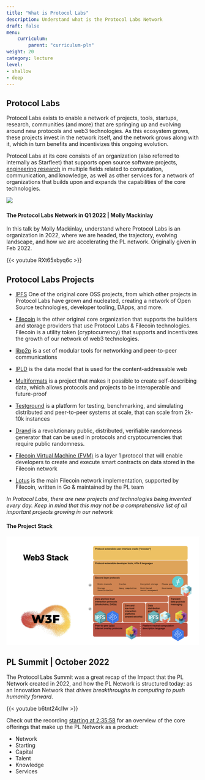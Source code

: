 ```yaml
---
title: "What is Protocol Labs"
description: Understand what is the Protocol Labs Network
draft: false
menu:
    curriculum:
        parent: "curriculum-pln"
weight: 20
category: lecture
level:
- shallow
- deep
---
```

## Protocol Labs
Protocol Labs exists to enable a network of projects, tools, startups, research, communities (and more) that are springing up and evolving around new protocols and web3 technologies. As this ecosystem grows, these projects invest in the network itself, and the network grows along with it, which in turn benefits and incentivizes this ongoing evolution.

Protocol Labs at its core consists of an organization (also referred to internally as Starfleet) that supports open source software projects, [engineering research](https://research.protocol.ai/) in multiple fields related to computation, communication, and knowledge, as well as other services for a network of organizations that builds upon and expands the capabilities of the core technologies.

![](companies.png)

#### The Protocol Labs Network in Q1 2022 | Molly Mackinlay

In this talk by Molly Mackinlay, understand where Protocol Labs is an organization in 2022, where we are headed, the trajectory, evolving landscape, and how we are accelerating the PL network. Originally given in Feb 2022.

{{< youtube RXt65xbyq6c >}}


## Protocol Labs Projects
* [IPFS](https://ipfs.io/) One of the original core OSS projects, from which other projects in Protocol Labs have grown and nucleated, creating a network of Open Source technologies, developer tooling, DApps, and more.

* [Filecoin](https://filecoin.io/) is the other original core organization that supports the builders and storage providers that use Protocol Labs & Filecoin technologies. Filecoin is a utility token (cryptocurrency) that supports and incentivizes the growth of our network of web3 technologies.

* [libp2p](https://libp2p.io/) is a set of modular tools for networking and peer-to-peer communications

* [IPLD](https://ipld.io/) is the data model that is used for the content-addressable web

* [Multiformats](https://multiformats.io/) is a project that makes it possible to create self-describing data, which allows protocols and projects to be interoperable and future-proof

* [Testground](https://docs.testground.ai/) is a platform for testing, benchmarking, and simulating distributed and peer-to-peer systems at scale, that can scale from 2k-10k instances

* [Drand](https://drand.love/) is a revolutionary public, distributed, verifiable randomness generator that can be used in protocols and cryptocurrencies that require public randomness.

* [Filecoin Virtual Machine (FVM)](https://filecoin.io/blog/posts/introducing-the-filecoin-virtual-machine/) is a layer 1 protocol that will enable developers to create and execute smart contracts on data stored in the Filecoin network

* [Lotus](https://lotus.filecoin.io/) is the main Filecoin network implementation, supported by Filecoin, written in Go & maintained by the PL team

_In Protocol Labs, there are new projects and technologies being invented every day. Keep in mind that this may not be a comprehensive list of all important projects growing in our network_



#### The Project Stack

![Web3 Stack](web3-stack.png)


## PL Summit | October 2022

The Protocol Labs Summit was a great recap of the Impact that the PL Network created in 2022, and how the PL Network is structured today: as an Innovation Network that _drives breakthroughs in computing to push humanity forward_.

{{< youtube b6tnt24cIIw >}}

Check out the recording [starting at 2:35:58](https://youtu.be/b6tnt24cIIw?t=9358) for an overview of the core offerings that make up the PL Network as a product:
* Network
* Starting
* Capital
* Talent
* Knowledge
* Services
